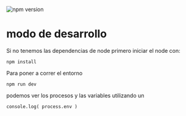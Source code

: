 <!-- Badge de versión npm -->
![npm version](https://img.shields.io/badge/version-0.0.2-blue)

# modo de desarrollo
Si no tenemos las dependencias de node primero iniciar el node con:
```
npm install
```
Para poner a correr el entorno
```
npm run dev
```

podemos ver los procesos y las variables utilizando un 
```
console.log( process.env )
```